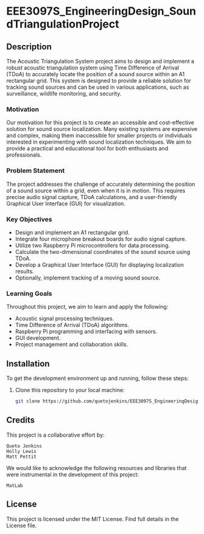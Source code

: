 # EEE3097S_EngineeringDesign_SoundTriangulationProject

## Description

The Acoustic Triangulation System project aims to design and implement a robust acoustic triangulation system using Time Difference of Arrival (TDoA) to accurately locate the position of a sound source within an A1 rectangular grid. This system is designed to provide a reliable solution for tracking sound sources and can be used in various applications, such as surveillance, wildlife monitoring, and security.

### Motivation

Our motivation for this project is to create an accessible and cost-effective solution for sound source localization. Many existing systems are expensive and complex, making them inaccessible for smaller projects or individuals interested in experimenting with sound localization techniques. We aim to provide a practical and educational tool for both enthusiasts and professionals.

### Problem Statement

The project addresses the challenge of accurately determining the position of a sound source within a grid, even when it is in motion. This requires precise audio signal capture, TDoA calculations, and a user-friendly Graphical User Interface (GUI) for visualization.

### Key Objectives

- Design and implement an A1 rectangular grid.
- Integrate four microphone breakout boards for audio signal capture.
- Utilize two Raspberry Pi microcontrollers for data processing.
- Calculate the two-dimensional coordinates of the sound source using TDoA.
- Develop a Graphical User Interface (GUI) for displaying localization results.
- Optionally, implement tracking of a moving sound source.

### Learning Goals

Throughout this project, we aim to learn and apply the following:

- Acoustic signal processing techniques.
- Time Difference of Arrival (TDoA) algorithms.
- Raspberry Pi programming and interfacing with sensors.
- GUI development.
- Project management and collaboration skills.

## Installation

To get the development environment up and running, follow these steps:

1. Clone this repository to your local machine:

   ```bash
   git clone https://github.com/quetojenkins/EEE3097S_EngineeringDesign_SoundTriangulationProject.git

## Credits
This project is a collaborative effort by:

    Queto Jenkins
    Holly Lewis 
    Matt Pettit

We would like to acknowledge the following resources and libraries that were instrumental in the development of this project:

    MatLab

## License
This project is licensed under the MIT License. Find full details in the License file.
